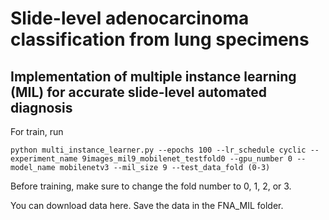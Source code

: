 # Slide-level adenocarcinoma classification from lung specimens
## Implementation of multiple instance learning (MIL) for accurate slide-level automated diagnosis
For train, run
```
python multi_instance_learner.py --epochs 100 --lr_schedule cyclic --experiment_name 9images_mil9_mobilenet_testfold0 --gpu_number 0 --model_name mobilenetv3 --mil_size 9 --test_data_fold (0-3)
```
Before training, make sure to change the fold number to 0, 1, 2, or 3.

You can download data here. Save the data in the FNA_MIL folder.

